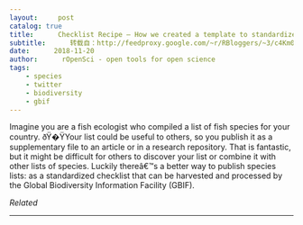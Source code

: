 ```yaml
---
layout:     post
catalog: true
title:      Checklist Recipe – How we created a template to standardize species data
subtitle:      转载自：http://feedproxy.google.com/~r/RBloggers/~3/c4Km0BRTlK8/
date:      2018-11-20
author:      rOpenSci - open tools for open science
tags:
    - species
    - twitter
    - biodiversity
    - gbif
---
```






Imagine you are a fish ecologist who compiled a list of fish species for your country. ðŸ�ŸYour list could be useful to others, so you publish it as a supplementary file to an article or in a research repository. That is fantastic, but it might be difficult for others to discover your list or combine it with other lists of species. Luckily thereâ€™s a better way to publish species lists: as a standardized checklist that can be harvested and processed by the Global Biodiversity Information Facility (GBIF).


*Related*








---
